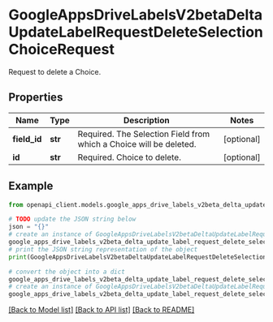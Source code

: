 # GoogleAppsDriveLabelsV2betaDeltaUpdateLabelRequestDeleteSelectionChoiceRequest

Request to delete a Choice.

## Properties

Name | Type | Description | Notes
------------ | ------------- | ------------- | -------------
**field_id** | **str** | Required. The Selection Field from which a Choice will be deleted. | [optional] 
**id** | **str** | Required. Choice to delete. | [optional] 

## Example

```python
from openapi_client.models.google_apps_drive_labels_v2beta_delta_update_label_request_delete_selection_choice_request import GoogleAppsDriveLabelsV2betaDeltaUpdateLabelRequestDeleteSelectionChoiceRequest

# TODO update the JSON string below
json = "{}"
# create an instance of GoogleAppsDriveLabelsV2betaDeltaUpdateLabelRequestDeleteSelectionChoiceRequest from a JSON string
google_apps_drive_labels_v2beta_delta_update_label_request_delete_selection_choice_request_instance = GoogleAppsDriveLabelsV2betaDeltaUpdateLabelRequestDeleteSelectionChoiceRequest.from_json(json)
# print the JSON string representation of the object
print(GoogleAppsDriveLabelsV2betaDeltaUpdateLabelRequestDeleteSelectionChoiceRequest.to_json())

# convert the object into a dict
google_apps_drive_labels_v2beta_delta_update_label_request_delete_selection_choice_request_dict = google_apps_drive_labels_v2beta_delta_update_label_request_delete_selection_choice_request_instance.to_dict()
# create an instance of GoogleAppsDriveLabelsV2betaDeltaUpdateLabelRequestDeleteSelectionChoiceRequest from a dict
google_apps_drive_labels_v2beta_delta_update_label_request_delete_selection_choice_request_from_dict = GoogleAppsDriveLabelsV2betaDeltaUpdateLabelRequestDeleteSelectionChoiceRequest.from_dict(google_apps_drive_labels_v2beta_delta_update_label_request_delete_selection_choice_request_dict)
```
[[Back to Model list]](../README.md#documentation-for-models) [[Back to API list]](../README.md#documentation-for-api-endpoints) [[Back to README]](../README.md)


